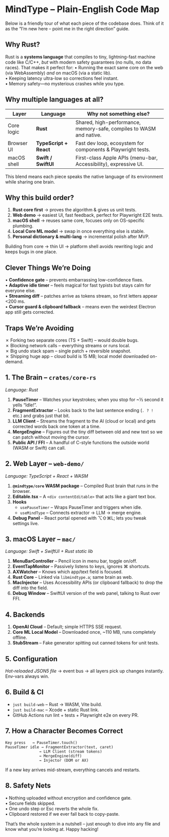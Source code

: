 # MindType – Plain-English Code Map

Below is a friendly tour of what each piece of the codebase does.  Think of it as the “I’m new here – point me in the right direction” guide.

## Why Rust?
Rust is a **systems language** that compiles to tiny, lightning-fast machine code like C/C++, *but* with modern safety guarantees (no nulls, no data races).  That makes it perfect for:
•  Running the exact same core on the web (via WebAssembly) *and* on macOS (via a static lib).  
•  Keeping latency ultra-low so corrections feel instant.  
•  Memory safety—no mysterious crashes while you type.

## Why multiple languages at all?
| Layer | Language | Why not something else? |
| ----- | -------- | ----------------------- |
| Core logic | **Rust** | Shared, high-performance, memory-safe, compiles to WASM and native. |
| Browser UI | **TypeScript + React** | Fast dev loop, ecosystem for components & Playwright tests. |
| macOS shell | **Swift / SwiftUI** | First-class Apple APIs (menu-bar, Accessibility), expressive UI. |

This blend means each piece speaks the native language of its environment while sharing one brain.

## Why this build order?
1. **Rust core first** → proves the algorithm & gives us unit tests.  
2. **Web demo** → easiest UI, fast feedback, perfect for Playwright E2E tests.  
3. **macOS shell** → reuses same core, focuses only on OS-specific plumbing.  
4. **Local Core ML model** → swap in once everything else is stable.  
5. **Personal dictionary & multi-lang** → incremental polish after MVP.

Building from core → thin UI → platform shell avoids rewriting logic and keeps bugs in one place.

## Clever Things We’re Doing
• **Confidence gate** – prevents embarrassing low-confidence fixes.  
• **Adaptive idle timer** – feels magical for fast typists but stays calm for everyone else.  
• **Streaming diff** – patches arrive as tokens stream, so first letters appear <200 ms.  
• **Cursor guard & clipboard fallback** – means even the weirdest Electron app still gets corrected.

## Traps We’re Avoiding
✗ Forking two separate cores (TS + Swift) – would double bugs.  
✗ Blocking network calls – everything streams or runs local.  
✗ Big undo stack spam – single patch + reversible snapshot.  
✗ Shipping huge app – cloud build is 15 MB; local model downloaded on-demand.

## 1. The Brain – `crates/core-rs`
*Language: Rust*

1. **PauseTimer** – Watches your keystrokes; when you stop for ~½ second it yells “Idle!”.
2. **FragmentExtractor** – Looks back to the last sentence ending (`. ? !` etc.) and grabs just that bit.
3. **LLM Client** – Streams the fragment to the AI (cloud or local) and gets corrected words back one token at a time.
4. **MergeEngine** – Figures out the tiny diff between old and new text so we can patch without moving the cursor.
5. **Public API / FFI** – A handful of C-style functions the outside world (WASM or Swift) can call.

## 2. Web Layer – `web-demo/`
*Language: TypeScript + React + WASM*

1. **`@mindtype/core` WASM package** – Compiled Rust brain that runs in the browser.
2. **Editable.tsx** – A `<div contentEditable>` that acts like a giant text box.
3. **Hooks**
   * `usePauseTimer` – Wraps PauseTimer and triggers when idle.
   * `useMindType` – Connects extractor → LLM → merge engine.
4. **Debug Panel** – React portal opened with ⌥⇧⌘L; lets you tweak settings live.

## 3. macOS Layer – `mac/`
*Language: Swift + SwiftUI + Rust static lib*

1. **MenuBarController** – Pencil icon in menu bar, toggle on/off.
2. **EventTapMonitor** – Passively listens to keys, ignores ⌘ shortcuts.
3. **AXWatcher** – Knows which app/text field is focused.
4. **Rust Core** – Linked via `libmindtype.a`; same brain as web.
5. **MacInjector** – Uses Accessibility APIs (or clipboard fallback) to drop the diff into the field.
6. **Debug Window** – SwiftUI version of the web panel, talking to Rust over FFI.

## 4. Backends
1. **OpenAI Cloud** – Default; simple HTTPS SSE request.
2. **Core ML Local Model** – Downloaded once, ~110 MB, runs completely offline.
3. **StubStream** – Fake generator spitting out canned tokens for unit tests.

## 5. Configuration
*Hot-reloaded JSON5 file* → event bus → all layers pick up changes instantly.  Env-vars always win.

## 6. Build & CI
* `just build-web` – Rust → WASM, Vite build.
* `just build-mac` – Xcode + static Rust link.
* GitHub Actions run lint + tests + Playwright e2e on every PR.

## 7. How a Character Becomes Correct
```
Key press   → PauseTimer.touch()
PauseTimer idle → FragmentExtractor(text, caret)
               → LLM Client (stream tokens)
               → MergeEngine(diff)
               → Injector (DOM or AX)
```
If a new key arrives mid-stream, everything cancels and restarts.

## 8. Safety Nets
• Nothing uploaded without encryption and confidence gate.  
• Secure fields skipped.  
• One undo step or Esc reverts the whole fix.  
• Clipboard restored if we ever fall back to copy-paste.

That’s the whole system in a nutshell – just enough to dive into any file and know what you’re looking at.  Happy hacking! 